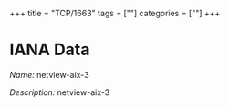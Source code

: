 +++
title = "TCP/1663"
tags = [""]
categories = [""]
+++

# IANA Data

_Name:_ netview-aix-3

_Description:_ netview-aix-3

